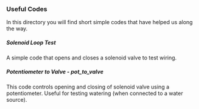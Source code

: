 ### Useful Codes

In this directory you will find short simple codes that have helped us along the way.

##### Solenoid Loop Test
A simple code that opens and closes a solenoid valve to test wiring.

##### Potentiometer to Valve - pot_to_valve
This code controls opening and closing of solenoid valve using a potentiometer. Useful for testing watering (when connected to a water source).


```python

```


